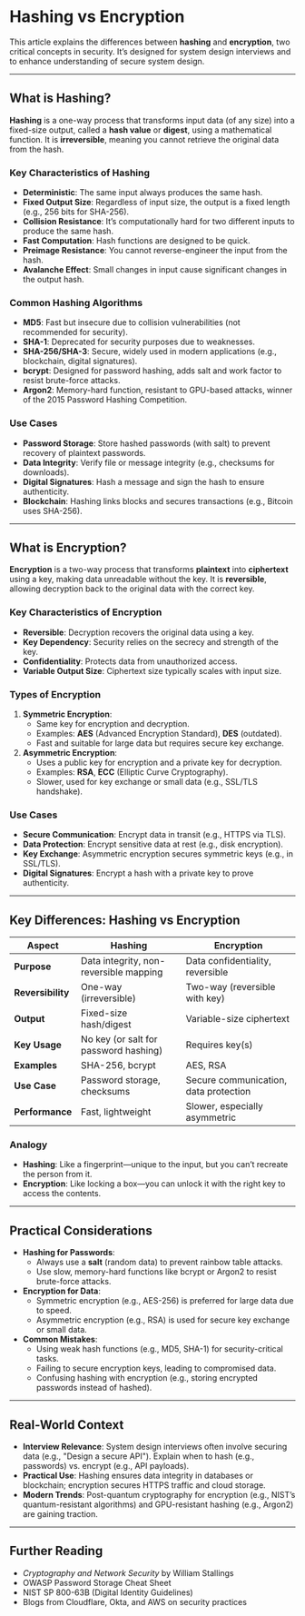 # Hashing vs Encryption

This article explains the differences between **hashing** and **encryption**, two critical concepts in security. It’s designed for system design interviews and to enhance understanding of secure system design.

---

## What is Hashing?
**Hashing** is a one-way process that transforms input data (of any size) into a fixed-size output, called a **hash value** or **digest**, using a mathematical function. It is **irreversible**, meaning you cannot retrieve the original data from the hash.

### Key Characteristics of Hashing
- **Deterministic**: The same input always produces the same hash.
- **Fixed Output Size**: Regardless of input size, the output is a fixed length (e.g., 256 bits for SHA-256).
- **Collision Resistance**: It’s computationally hard for two different inputs to produce the same hash.
- **Fast Computation**: Hash functions are designed to be quick.
- **Preimage Resistance**: You cannot reverse-engineer the input from the hash.
- **Avalanche Effect**: Small changes in input cause significant changes in the output hash.

### Common Hashing Algorithms
- **MD5**: Fast but insecure due to collision vulnerabilities (not recommended for security).
- **SHA-1**: Deprecated for security purposes due to weaknesses.
- **SHA-256/SHA-3**: Secure, widely used in modern applications (e.g., blockchain, digital signatures).
- **bcrypt**: Designed for password hashing, adds salt and work factor to resist brute-force attacks.
- **Argon2**: Memory-hard function, resistant to GPU-based attacks, winner of the 2015 Password Hashing Competition.

### Use Cases
- **Password Storage**: Store hashed passwords (with salt) to prevent recovery of plaintext passwords.
- **Data Integrity**: Verify file or message integrity (e.g., checksums for downloads).
- **Digital Signatures**: Hash a message and sign the hash to ensure authenticity.
- **Blockchain**: Hashing links blocks and secures transactions (e.g., Bitcoin uses SHA-256).

---

## What is Encryption?
**Encryption** is a two-way process that transforms **plaintext** into **ciphertext** using a key, making data unreadable without the key. It is **reversible**, allowing decryption back to the original data with the correct key.

### Key Characteristics of Encryption
- **Reversible**: Decryption recovers the original data using a key.
- **Key Dependency**: Security relies on the secrecy and strength of the key.
- **Confidentiality**: Protects data from unauthorized access.
- **Variable Output Size**: Ciphertext size typically scales with input size.

### Types of Encryption
1. **Symmetric Encryption**:
   - Same key for encryption and decryption.
   - Examples: **AES** (Advanced Encryption Standard), **DES** (outdated).
   - Fast and suitable for large data but requires secure key exchange.
2. **Asymmetric Encryption**:
   - Uses a public key for encryption and a private key for decryption.
   - Examples: **RSA**, **ECC** (Elliptic Curve Cryptography).
   - Slower, used for key exchange or small data (e.g., SSL/TLS handshake).

### Use Cases
- **Secure Communication**: Encrypt data in transit (e.g., HTTPS via TLS).
- **Data Protection**: Encrypt sensitive data at rest (e.g., disk encryption).
- **Key Exchange**: Asymmetric encryption secures symmetric keys (e.g., in SSL/TLS).
- **Digital Signatures**: Encrypt a hash with a private key to prove authenticity.

---

## Key Differences: Hashing vs Encryption
| Aspect               | Hashing                                 | Encryption                              |
|----------------------|-----------------------------------------|-----------------------------------------|
| **Purpose**          | Data integrity, non-reversible mapping | Data confidentiality, reversible       |
| **Reversibility**    | One-way (irreversible)                 | Two-way (reversible with key)          |
| **Output**           | Fixed-size hash/digest                 | Variable-size ciphertext               |
| **Key Usage**        | No key (or salt for password hashing)  | Requires key(s)                        |
| **Examples**         | SHA-256, bcrypt                        | AES, RSA                               |
| **Use Case**         | Password storage, checksums            | Secure communication, data protection   |
| **Performance**      | Fast, lightweight                      | Slower, especially asymmetric          |

### Analogy
- **Hashing**: Like a fingerprint—unique to the input, but you can’t recreate the person from it.
- **Encryption**: Like locking a box—you can unlock it with the right key to access the contents.

---

## Practical Considerations
- **Hashing for Passwords**:
  - Always use a **salt** (random data) to prevent rainbow table attacks.
  - Use slow, memory-hard functions like bcrypt or Argon2 to resist brute-force attacks.
- **Encryption for Data**:
  - Symmetric encryption (e.g., AES-256) is preferred for large data due to speed.
  - Asymmetric encryption (e.g., RSA) is used for secure key exchange or small data.
- **Common Mistakes**:
  - Using weak hash functions (e.g., MD5, SHA-1) for security-critical tasks.
  - Failing to secure encryption keys, leading to compromised data.
  - Confusing hashing with encryption (e.g., storing encrypted passwords instead of hashed).

---

## Real-World Context
- **Interview Relevance**: System design interviews often involve securing data (e.g., "Design a secure API"). Explain when to hash (e.g., passwords) vs. encrypt (e.g., API payloads).
- **Practical Use**: Hashing ensures data integrity in databases or blockchain; encryption secures HTTPS traffic and cloud storage.
- **Modern Trends**: Post-quantum cryptography for encryption (e.g., NIST’s quantum-resistant algorithms) and GPU-resistant hashing (e.g., Argon2) are gaining traction.

---

## Further Reading
- *Cryptography and Network Security* by William Stallings
- OWASP Password Storage Cheat Sheet
- NIST SP 800-63B (Digital Identity Guidelines)
- Blogs from Cloudflare, Okta, and AWS on security practices